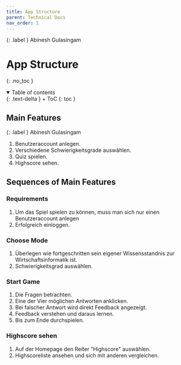```yaml
---
title: App Structure
parent: Technical Docs
nav_order: 1
---
```


{: .label }
Abinesh Gulasingam

# App Structure
{: .no_toc }

<details open markdown="block">
{: .text-delta }
<summary>Table of contents</summary>
+ ToC
{: toc }
</details>

## Main Features

{: .label }
Abinesh Gulasingam

1. Benutzeraccount anlegen.
2. Verschiedene Schwierigkeitsgrade auswählen.
3. Quiz spielen.
4. Highscore sehen.
## Sequences of Main Features



### Requirements
1. Um das Spiel spielen zu können, muss man sich nur einen Benutzeraccount anlegen
2. Erfolgreich einloggen.



### Choose Mode
1. Überlegen wie fortgeschritten sein eigener Wissensstandnis zur Wirtschaftsinformatik ist.
2. Schwierigkeitsgrad auswählen.


### Start Game
1. Die Fragen betrachten.
2. Eine der Vier möglichen Antworten anklicken.
3. Bei falscher Antwort wird direkt Feedback angezeigt.
4. Feedback verstehen und daraus lernen. 
5. Bis zum Ende durchspielen.

### Highscore sehen
1. Auf der Homepage den Reiter "Highscore" auswählen.
2. Highscoreliste ansehen und sich mit anderen vergleichen.
   








